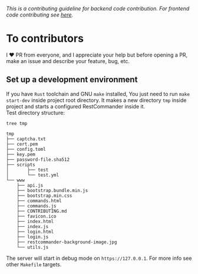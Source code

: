_This is a contributing guideline for backend code contribution. For frontend code contributing see [here](https://github.com/pouriya/restcommander/blob/master/www/CONTRIBUTING.md)._  

# To contributors
I ❤️ PR from everyone, and I appreciate your help but before opening a PR, make an issue and describe your feature, bug, etc.  


## Set up a development environment
If you have `Rust` toolchain and GNU `make` installed, You just need to run `make start-dev` inside project root directory. It makes a new directory `tmp` inside project and starts a configured RestCommander inside it.  
Test directory structure:  
```shell
tree tmp
```
```text
tmp
├── captcha.txt
├── cert.pem
├── config.toml
├── key.pem
├── password-file.sha512
├── scripts
│       ├── test
│       └── test.yml
└── www
    ├── api.js
    ├── bootstrap.bundle.min.js
    ├── bootstrap.min.css
    ├── commands.html
    ├── commands.js
    ├── CONTRIBUTING.md
    ├── favicon.ico
    ├── index.html
    ├── index.js
    ├── login.html
    ├── login.js
    ├── restcommander-background-image.jpg
    └── utils.js
```
The server will start in debug mode on `https://127.0.0.1`. For more info see other `Makefile` targets.  
